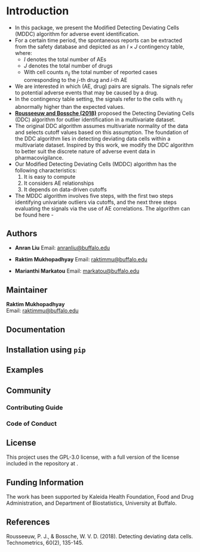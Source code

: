 # Introduction

- In this package, we present the Modified Detecting Deviating Cells (MDDC) algorithm for adverse event identification.
- For a certain time period, the spontaneous reports can be extracted from the safety database and depicted as an $I \times J$ contingency table, where:
  - $I$ denotes the total number of AEs
  - $J$ denotes the total number of drugs
  - With cell counts $n_{ij}$ the total number of reported cases corresponding to the $j$-th drug and $i$-th AE
- We are interested in which (AE, drug) pairs are signals. The signals refer to potential adverse events that may be caused by a drug.
- In the contingency table setting, the signals refer to the cells with $n_{ij}$ abnormally higher than the expected values.
- [**Rousseeuw and Bossche (2018)**](https://wis.kuleuven.be/stat/robust/papers/publications-2018/rousseeuwvandenbossche-ddc-technometrics-2018.pdf) proposed the Detecting Deviating Cells (DDC) algorithm for outlier identification in a multivariate dataset.
- The original DDC algorithm assumes multivariate normality of the data and selects cutoff values based on this assumption. The foundation of the DDC algorithm lies in detecting deviating data cells within a multivariate dataset. Inspired by this work, we modify the DDC algorithm to better suit the discrete nature of adverse event data in pharmacovigilance.
- Our Modified Detecting Deviating Cells (MDDC) algorithm has the following characteristics:
  1. It is easy to compute
  2. It considers AE relationships
  3. It depends on data-driven cutoffs
- The MDDC algorithm involves five steps, with the first two steps identifying univariate outliers via cutoffs, and the next three steps evaluating the signals via the use of AE correlations. The algorithm can be found here - 

## Authors

- **Anran Liu** 
  Email: [anranliu@buffalo.edu](mailto:anranliu@buffalo.edu)  

- **Raktim Mukhopadhyay** 
  Email: [raktimmu@buffalo.edu](mailto:raktimmu@buffalo.edu)  

- **Marianthi Markatou** 
  Email: [markatou@buffalo.edu](mailto:markatou@buffalo.edu)  

## Maintainer

**Raktim Mukhopadhyay**  
Email: [raktimmu@buffalo.edu](mailto:raktimmu@buffalo.edu)

## Documentation

## Installation using `pip`

## Examples

## Community

### Contributing Guide

### Code of Conduct

## License

This project uses the GPL-3.0 license, with a full version of the license included in the repository at .

## Funding Information
The work has been supported by Kaleida Health Foundation, Food and Drug Administration, and Department of Biostatistics, University at Buffalo.

## References

Rousseeuw, P. J., & Bossche, W. V. D. (2018). Detecting deviating data cells. Technometrics, 60(2), 135-145.